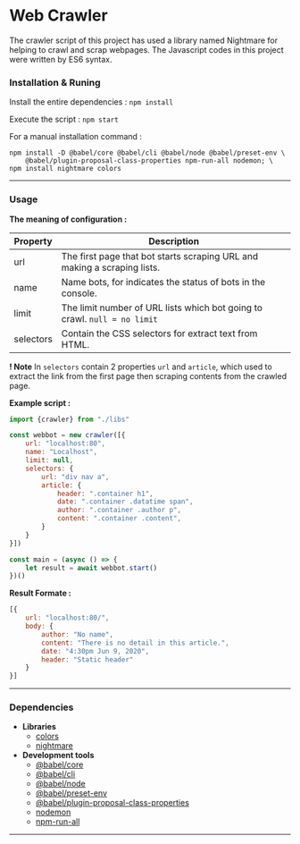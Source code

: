 # Web Crawler
The crawler script of this project has used a library named Nightmare for helping to crawl and scrap webpages. The Javascript codes in this project were written by ES6 syntax.

### Installation & Runing

Install the entire dependencies : `npm install`

Execute the script : `npm start`

For a manual installation command :
```
npm install -D @babel/core @babel/cli @babel/node @babel/preset-env \
    @babel/plugin-proposal-class-properties npm-run-all nodemon; \
npm install nightmare colors
```

---

### Usage
**The meaning of configuration :**

| Property | Description |
| ------ | ----------- |
|url|The first page that bot starts scraping URL and making a scraping lists.|
|name|Name bots, for indicates the status of bots in the console.|
|limit|The limit number of URL lists which bot going to crawl. `null = no limit`|
|selectors|Contain the CSS selectors for extract text from HTML.|
**! Note** In `selectors` contain 2 properties `url` and `article`, which used to extract the link from the first page then scraping contents from the crawled page.

**Example script :**

```javascript
import {crawler} from "./libs"

const webbot = new crawler([{
    url: "localhost:80",
    name: "Localhost",
    limit: null,
    selectors: {
        url: "div nav a",
        article: {
            header: ".container h1",
            date: ".container .datatime span",
            author: ".container .author p",
            content: ".container .content",
        }
    }
}])

const main = (async () => {
    let result = await webbot.start()
})()

```
**Result Formate :**
```javascript
[{
    url: "localhost:80/",
    body: {
        author: "No name",
        content: "There is no detail in this article.",
        date: "4:30pm Jun 9, 2020",
        header: "Static header"
    }
}]
```

---

### Dependencies
- **Libraries**
    - [colors](https://www.npmjs.com/package/colors)
    - [nightmare](https://www.npmjs.com/package/nightmare)
- **Development tools**
    - [@babel/core](https://www.npmjs.com/package/@babel/core)
    - [@babel/cli](https://www.npmjs.com/package/@babel/cli)
    - [@babel/node](https://www.npmjs.com/package/@babel/node)
    - [@babel/preset-env](https://www.npmjs.com/package/@babel/preset-env)
    - [@babel/plugin-proposal-class-properties](https://www.npmjs.com/package/@babel/plugin-proposal-class-properties)
    - [nodemon](https://www.npmjs.com/package/nodemon)
    - [npm-run-all](https://www.npmjs.com/package/npm-run-all)

---


